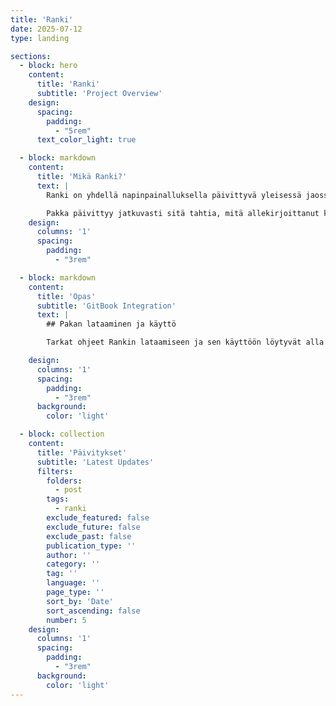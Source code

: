 ```yaml
---
title: 'Ranki'
date: 2025-07-12
type: landing

sections:
  - block: hero
    content:
      title: 'Ranki'
      subtitle: 'Project Overview'
    design:
      spacing:
        padding:
          - "5rem"
      text_color_light: true

  - block: markdown
    content:
      title: 'Mikä Ranki?'
      text: |
        Ranki on yhdellä napinpainalluksella päivittyvä yleisessä jaossa oleva lääketieteelliseen peruskoulutukseen keskittyvä Anki-pakka, jonka tarkoituksena on tehostaa oppimista ja ennalta kaikkea säästää opiskelijoiden aikaa. 

        Pakka päivittyy jatkuvasti sitä tahtia, mitä allekirjoittanut kerkeää. 
    design:
      columns: '1'
      spacing:
        padding:
          - "3rem"

  - block: markdown
    content:
      title: 'Opas'
      subtitle: 'GitBook Integration'
      text: |
        ## Pakan lataaminen ja käyttö

        Tarkat ohjeet Rankin lataamiseen ja sen käyttöön löytyvät alla olevasta GitBookista. Aiheesta löytyy myös opetusvideo:

    design:
      columns: '1'
      spacing:
        padding:
          - "3rem"
      background:
        color: 'light'

  - block: collection
    content:
      title: 'Päivitykset'
      subtitle: 'Latest Updates'
      filters:
        folders:
          - post
        tags:
          - ranki
        exclude_featured: false
        exclude_future: false
        exclude_past: false
        publication_type: ''
        author: ''
        category: ''
        tag: ''
        language: ''
        page_type: ''
        sort_by: 'Date'
        sort_ascending: false
        number: 5
    design:
      columns: '1'
      spacing:
        padding:
          - "3rem"
      background:
        color: 'light'
---
```


